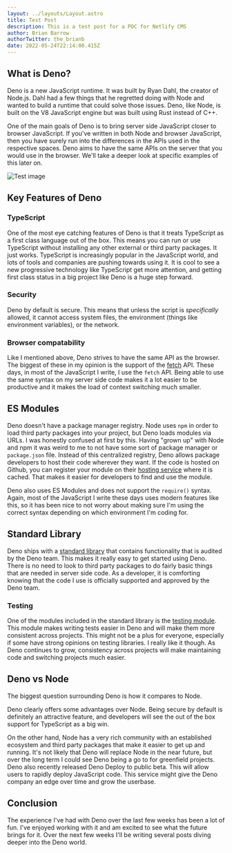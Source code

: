 ```yaml
---
layout: ../layouts/Layout.astro
title: Test Post
description: This is a test post for a POC for Netlify CMS
author: Brian Barrow
authorTwitter: the_brianb
date: 2022-05-24T22:14:00.415Z
---
```


## What is Deno?

Deno is a new JavaScript runtime. It was built by Ryan Dahl, the creator of Node.js. Dahl had a few things that he regretted doing with Node and wanted to build a runtime that could solve those issues. Deno, like Node, is built on the V8 JavaScript engine but was built using Rust instead of C++.

One of the main goals of Deno is to bring server side JavaScript closer to browser JavaScript. If you've written in both Node and browser JavaScript, then you have surely run into the differences in the APIs used in the respective spaces. Deno aims to have the same APIs on the server that you would use in the browser. We'll take a deeper look at specific examples of this later on.

![Test image](/images/uploads/screen-shot-2022-05-13-at-3.27.58-pm.png "test image")

## Key Features of Deno

### TypeScript

One of the most eye catching features of Deno is that it treats TypeScript as a first class language out of the box. This means you can run or use TypeScript without installing any other external or third party packages. It just works. TypeScript is increasingly popular in the JavaScript world, and lots of tools and companies are pushing towards using it. It is cool to see a new progressive technology like TypeScript get more attention, and getting first class status in a big project like Deno is a huge step forward.

### Security

Deno by default is secure. This means that unless the script is _specifically_ allowed, it cannot access system files, the environment (things like environment variables), or the network.

### Browser compatability

Like I mentioned above, Deno strives to have the same API as the browser. The biggest of these in my opinion is the support of the [fetch](https://developer.mozilla.org/en-US/docs/Web/API/Fetch_API) API. These days, in most of the JavaScript I write, I use the `fetch` API. Being able to use the same syntax on my server side code makes it a lot easier to be productive and it makes the load of context switching much smaller.

## ES Modules

Deno doesn't have a package manager registry. Node uses `npm` in order to load third party packages into your project, but Deno loads modules via URLs. I was honestly confused at first by this. Having "grown up" with Node and npm it was weird to me to not have some sort of package manager or `package.json` file. Instead of this centralized registry, Deno allows package developers to host their code wherever they want. If the code is hosted on Github, you can register your module on their [hosting service](https://deno.land/x) where it is cached. That makes it easier for developers to find and use the module.

Deno also uses ES Modules and does not support the `require()` syntax. Again, most of the JavaScript I write these days uses modern features like this, so it has been nice to not worry about making sure I'm using the correct syntax depending on which environment I'm coding for.

## Standard Library

Deno ships with a [standard library](https://deno.land/std@0.138.0) that contains functionality that is audited by the Deno team. This makes it really easy to get started using Deno. There is no need to look to third party packages to do fairly basic things that are needed in server side code. As a developer, it is comforting knowing that the code I use is officially supported and approved by the Deno team.

### Testing

One of the modules included in the standard library is the [testing module](https://deno.land/std@0.109.0/testing). This module makes writing tests easier in Deno and will make them more consistent across projects. This might not be a plus for everyone, especially if some have strong opinions on testing libraries. I really like it though. As Deno continues to grow, consistency across projects will make maintaining code and switching projects much easier.

## Deno vs Node

The biggest question surrounding Deno is how it compares to Node.

Deno clearly offers some advantages over Node. Being secure by default is definitely an attractive feature, and developers will see the out of the box support for TypeScript as a big win.

On the other hand, Node has a very rich community with an established ecosystem and third party packages that make it easier to get up and running. It's not likely that Deno will replace Node in the near future, but over the long term I could see Deno being a go to for greenfield projects. Deno also recently released Deno Deploy to public beta. This will allow users to rapidly deploy JavaScript code. This service might give the Deno company an edge over time and grow the userbase.

## Conclusion

The experience I've had with Deno over the last few weeks has been a lot of fun. I've enjoyed working with it and am excited to see what the future brings for it. Over the next few weeks I'll be writing several posts diving deeper into the Deno world.
